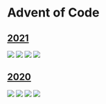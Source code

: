 # Advent of Code

## [2021](https://adventofcode.com/2021)

![](https://img.shields.io/badge/stars%20⭐-10-yellow)
![](https://img.shields.io/badge/day%20📅-5-blue)
![](https://img.shields.io/badge/days%20completed-5-green)
![](https://img.shields.io/badge/python-3.7-blue.svg)
 
## [2020](https://adventofcode.com/2020)

![](https://img.shields.io/badge/stars%20⭐-4-yellow)
![](https://img.shields.io/badge/day%20📅-25-blue)
![](https://img.shields.io/badge/days%20completed-2-green)
![](https://img.shields.io/badge/python-3.7-blue.svg)
 
